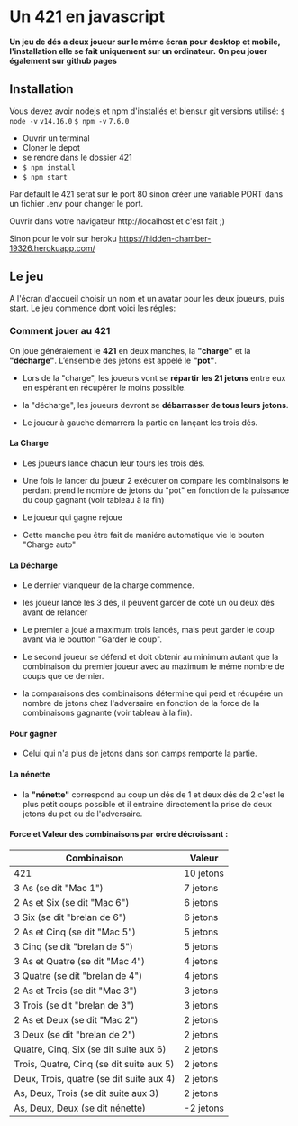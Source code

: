 # Un 421 en javascript

**Un jeu de dés a deux joueur sur le méme écran pour desktop et mobile, l'installation elle se fait uniquement sur un ordinateur.**
**On peu jouer également sur github pages**

## Installation

Vous devez avoir nodejs et npm d'installés et biensur git
versions utilisé:
`$ node -v`
`v14.16.0`
`$ npm -v`
`7.6.0`

- Ouvrir un terminal
- Cloner le depot
- se rendre dans le dossier 421
- `$ npm install`
- `$ npm start`

Par default le 421 serat sur le port 80 sinon créer une variable PORT dans un fichier .env pour changer le port.

Ouvrir dans votre navigateur http://localhost et c'est fait ;)

Sinon pour le voir sur heroku https://hidden-chamber-19326.herokuapp.com/


## Le jeu

A l'écran d'accueil choisir un nom et un avatar pour les deux joueurs, puis start.
Le jeu commence dont voici les régles:

### Comment jouer au 421

On joue généralement le **421** en deux manches, la **"charge"** et la **"décharge"**.
L’ensemble des jetons est appelé le **"pot"**.

- Lors de la "charge", les joueurs vont se **répartir les 21 jetons**
  entre eux en espérant en récupérer le moins possible.

- la "décharge", les joueurs devront se **débarrasser de tous leurs jetons**.

- Le joueur à gauche démarrera la partie en lançant les trois dés.

#### La Charge

- Les joueurs lance chacun leur tours les trois dés.

- Une fois le lancer du joueur 2 exécuter on compare les combinaisons le perdant prend le nombre de jetons du "pot"
  en fonction de la puissance du coup gagnant (voir tableau à la fin)

- Le joueur qui gagne rejoue

- Cette manche peu être fait de maniére automatique vie le bouton "Charge auto"

#### La Décharge

- Le dernier vianqueur de la charge commence.

- les joueur lance les 3 dés, il peuvent garder de coté un ou deux dés avant de relancer

- Le premier a joué a maximum trois lancés, mais peut garder le coup avant via le boutton "Garder le coup".

- Le second joueur se défend et doit obtenir au minimum autant que la combinaison du premier joueur avec au maximum le
  méme nombre de coups que ce dernier.
- la comparaisons des combinaisons détermine qui perd et récupére
  un nombre de jetons chez l'adversaire en fonction de la force de la combinaisons gagnante (voir tableau à la fin).

#### Pour gagner

- Celui qui n'a plus de jetons dans son camps remporte la partie.

#### La nénette

- la **"nénette"** correspond au coup un dés de 1 et deux dés de 2 c'est le plus petit coups possible et il entraine directement la prise de
  deux jetons du pot ou de l'adversaire.

#### Force et Valeur des combinaisons par ordre décroissant :

| Combinaison                              | Valeur    |
| ---------------------------------------- | --------- |
| 421                                      | 10 jetons |
| 3 As (se dit "Mac 1")                    | 7 jetons  |
| 2 As et Six (se dit "Mac 6")             | 6 jetons  |
| 3 Six (se dit "brelan de 6")             | 6 jetons  |
| 2 As et Cinq (se dit "Mac 5")            | 5 jetons  |
| 3 Cinq (se dit "brelan de 5")            | 5 jetons  |
| 3 As et Quatre (se dit "Mac 4")          | 4 jetons  |
| 3 Quatre (se dit "brelan de 4")          | 4 jetons  |
| 2 As et Trois (se dit "Mac 3")           | 3 jetons  |
| 3 Trois (se dit "brelan de 3")           | 3 jetons  |
| 2 As et Deux (se dit "Mac 2")            | 2 jetons  |
| 3 Deux (se dit "brelan de 2")            | 2 jetons  |
| Quatre, Cinq, Six (se dit suite aux 6)   | 2 jetons  |
| Trois, Quatre, Cinq (se dit suite aux 5) | 2 jetons  |
| Deux, Trois, quatre (se dit suite aux 4) | 2 jetons  |
| As, Deux, Trois (se dit suite aux 3)     | 2 jetons  |
| As, Deux, Deux (se dit nénette)          | -2 jetons |
